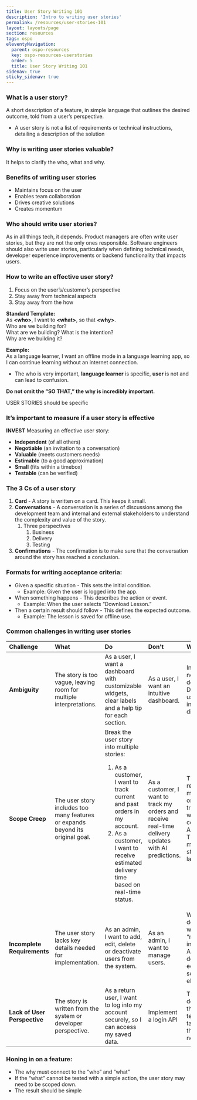 ```yaml
---
title: User Story Writing 101
description: 'Intro to writing user stories'
permalink: /resources/user-stories-101
layout: layouts/page
section: resources
tags: ospo
eleventyNavigation:
  parent: ospo-resources
  key: ospo-resources-userstories
  order: 5
  title: User Story Writing 101
sidenav: true
sticky_sidenav: true
---
```


### What is a user story?

A short description of a feature, in simple language that outlines the desired outcome, told from a user’s perspective.

- A user story is not a list of requirements or technical instructions, detailing a description of the solution

### Why is writing user stories valuable?

It helps to clarify the who, what and why.

### Benefits of writing user stories

- Maintains focus on the user
- Enables team collaboration
- Drives creative solutions
- Creates momentum

### Who should write user stories?

As in all things tech, it depends. Product managers are often write user stories, but they are not the only ones responsible. Software engineers should also write user stories, particularly when defining technical needs, developer experience improvements or backend functionality that impacts users.

### How to write an effective user story?

1. Focus on the user’s/customer’s perspective
2. Stay away from technical aspects
3. Stay away from the how

**Standard Template:**  
As **\<who\>**, I want to **\<what\>**, so that **\<why\>**.  
Who are we building for?  
What are we building? What is the intention?  
Why are we building it?

**Example:**  
As a language learner, I want an offline mode in a language learning app, so I can continue learning without an internet connection.

- The who is very important, **language learner** is specific, **user** is not and can lead to confusion.

**Do not omit the “SO THAT,” the why is incredibly important.**

USER STORIES should be specific

### It’s important to measure if a user story is effective

**INVEST** Measuring an effective user story:

- **Independent** (of all others)
- **Negotiable** (an invitation to a conversation)
- **Valuable** (meets customers needs)
- **Estimable** (to a good approximation)
- **Small** (fits within a timebox)
- **Testable** (can be verified)

### The 3 Cs of a user story

1. **Card** \- A story is written on a card. This keeps it small.
2. **Conversations** \- A conversation is a series of discussions among the development team and internal and external stakeholders to understand the complexity and value of the story.
   1. Three perspectives
      1. Business
      2. Delivery
      3. Testing
3. **Confirmations** \- The confirmation is to make sure that the conversation around the story has reached a conclusion.

### Formats for writing acceptance criteria:

- Given a specific situation \- This sets the initial condition.
  - Example: Given the user is logged into the app.
- When something happens \- This describes the action or event.
  - Example: When the user selects “Download Lesson.”
- Then a certain result should follow \- This defines the expected outcome.
  - Example: The lesson is saved for offline use.

### Common challenges in writing user stories

| Challenge                    | What                                                                           | Do                                                                                                                                                                                                                              | Don't                                                                                                | Why                                                                                         |
| :--------------------------- | :----------------------------------------------------------------------------- | :------------------------------------------------------------------------------------------------------------------------------------------------------------------------------------------------------------------------------ | :--------------------------------------------------------------------------------------------------- | :------------------------------------------------------------------------------------------ |
| **Ambiguity**                | The story is too vague, leaving room for multiple interpretations.             | As a user, I want a dashboard with customizable widgets, clear labels and a help tip for each section.                                                                                                                          | As a user, I want an intuitive dashboard.                                                            | Intuitive is not really defined. Different users may interpret it differently.              |
| **Scope Creep**              | The user story includes too many features or expands beyond its original goal. | Break the user story into multiple stories: <ol><li>As a customer, I want to track current and past orders in my account.</li><li>As a customer, I want to receive estimated delivery time based on real-time status.</li></ol> | As a customer, I want to track my orders and receive real-time delivery updates with AI predictions. | The request mixes order tracking with a complex AI feature. This makes the story too large. |
| **Incomplete Requirements**  | The user story lacks key details needed for implementation.                    | As an admin, I want to add, edit, delete or deactivate users from the system.                                                                                                                                                   | As an admin, I want to manage users.                                                                 | What does the word “manage” include? Adding, deleting, editing, something else?             |
| **Lack of User Perspective** | The story is written from the system or developer perspective.                 | As a return user, I want to log into my account securely, so I can access my saved data.                                                                                                                                        | Implement a login API                                                                                | This describes the technical task, not the user's need.                                     |

### Honing in on a feature:

- The why must connect to the “who” and “what”
- If the “what” cannot be tested with a simple action, the user story may need to be scoped down.
- The result should be simple
